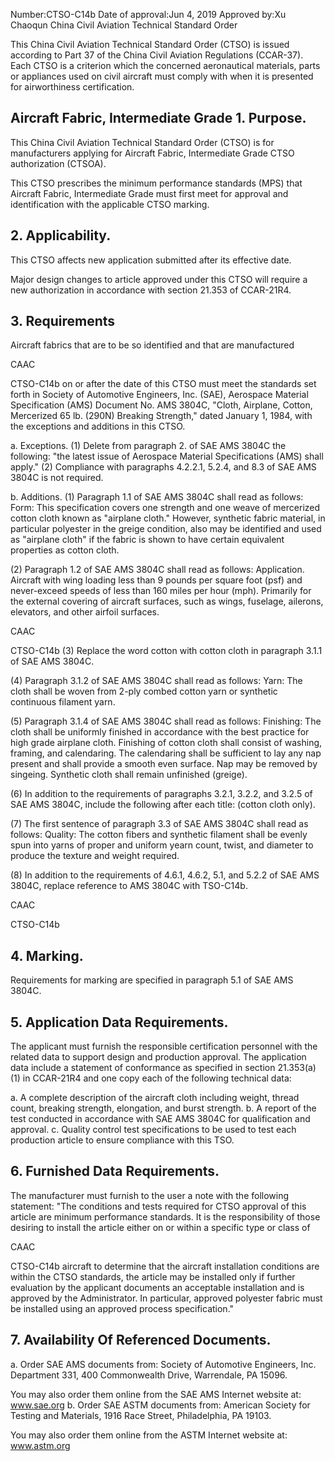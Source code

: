  Number:CTSO-C14b Date of approval:Jun 4, 2019 
Approved by:Xu Chaoqun China Civil Aviation Technical Standard Order 
 
This China Civil Aviation Technical Standard Order (CTSO) is issued according to Part 37 of the China Civil Aviation Regulations (CCAR-37). Each CTSO is a criterion which the concerned aeronautical materials, parts or appliances used on civil aircraft must comply with when it is presented for airworthiness certification. 


## Aircraft Fabric, Intermediate Grade 1. Purpose.

This China Civil Aviation Technical Standard Order (CTSO) is for manufacturers applying for Aircraft Fabric, Intermediate Grade CTSO authorization 
(CTSOA). 

This CTSO 
prescribes the minimum performance standards (MPS) that Aircraft Fabric, Intermediate Grade must first meet for approval and identification with the applicable CTSO marking. 

## 2. Applicability.

This CTSO affects new application submitted after its effective date. 

Major design changes to article approved under this CTSO will require a new authorization in accordance with section 21.353 of CCAR-21R4. 

## 3. Requirements

Aircraft fabrics that are to be so identified and that are manufactured 
 
CAAC 
 
CTSO-C14b on or after the date of this CTSO must meet the standards set forth in Society of Automotive Engineers, Inc. (SAE), Aerospace Material Specification (AMS) Document No. AMS 3804C, "Cloth, Airplane, Cotton, Mercerized 65 lb. (290N) Breaking Strength," dated January 1, 
1984, with the exceptions and additions in this CTSO. 

a. Exceptions. 
(1) Delete from paragraph 2. of SAE AMS 3804C the following: 
"the latest issue of Aerospace Material Specifications (AMS) shall apply." 
(2) Compliance with paragraphs 4.2.2.1, 5.2.4, and 8.3 of SAE AMS 
3804C is not required. 

b. Additions. (1) Paragraph 1.1 of SAE AMS 3804C shall read as follows: 
Form: This specification covers one strength and one weave of mercerized cotton cloth known as "airplane cloth." However, synthetic fabric material, in particular polyester in the greige condition, also may be identified and used as "airplane cloth" if the fabric is shown to have certain equivalent properties as cotton cloth. 

(2) Paragraph 1.2 of SAE AMS 3804C shall read as follows: 
Application. Aircraft with wing loading less than 9 pounds per square foot (psf) and never-exceed speeds of less than 160 miles per hour (mph). Primarily for the external covering of aircraft surfaces, such as wings, fuselage, ailerons, elevators, and other airfoil surfaces. 

 
CAAC 
 
CTSO-C14b 
(3) Replace the word cotton with cotton cloth in paragraph 3.1.1 of SAE AMS 3804C. 

(4) Paragraph 3.1.2 of SAE AMS 3804C shall read as follows: 
Yarn: The cloth shall be woven from 2-ply combed cotton yarn or synthetic continuous filament yarn. 

(5) Paragraph 3.1.4 of SAE AMS 3804C shall read as follows: 
Finishing: The cloth shall be uniformly finished in accordance with the best practice for high grade airplane cloth. Finishing of cotton cloth shall consist of washing, framing, and calendaring. The calendaring shall be sufficient to lay any nap present and shall provide a smooth even surface. Nap may be removed by singeing. Synthetic cloth shall remain unfinished (greige). 

(6) In addition to the requirements of paragraphs 3.2.1, 3.2.2, and 
3.2.5 of SAE AMS 3804C, include the following after each title: (cotton cloth only). 

(7) The first sentence of paragraph 3.3 of SAE AMS 3804C shall read as follows: 
Quality: The cotton fibers and synthetic filament shall be evenly spun into yarns of proper and uniform yearn count, twist, and diameter to produce the texture and weight required. 

(8) In addition to the requirements of 4.6.1, 4.6.2, 5.1, and 5.2.2 of SAE AMS 3804C, replace reference to AMS 3804C with TSO-C14b. 

CAAC 
 
CTSO-C14b 

## 4. Marking.

Requirements for marking are specified in paragraph 5.1 of SAE 
AMS 3804C. 

## 5. Application Data Requirements.

The applicant must furnish the responsible certification personnel with the related data to support design and production approval. The application data include a statement of conformance as specified in section 21.353(a)(1) in CCAR-21R4 and one copy each of the following technical data: 

a. A complete description of the aircraft cloth including weight, 
thread count, breaking strength, elongation, and burst strength. 
b. A report of the test conducted in accordance with SAE AMS 
3804C for qualification and approval. 
c. Quality control test specifications to be used to test each 
production article to ensure compliance with this TSO. 

## 6. Furnished Data Requirements.

The manufacturer must furnish to the user a note with the following statement: 
"The conditions and tests required for CTSO approval of this article are minimum performance standards. It is the responsibility of those desiring to install the article either on or within a specific type or class of 
 
CAAC 
 
CTSO-C14b aircraft to determine that the aircraft installation conditions are within the CTSO standards, the article may be installed only if further evaluation by the applicant documents an acceptable installation and is approved by the Administrator. In particular, approved polyester fabric must be installed using an approved process specification." 

## 7. Availability Of Referenced Documents.

a. Order SAE AMS documents from: Society of Automotive Engineers, Inc. Department 331, 400 Commonwealth Drive, Warrendale, PA 15096. 

You may also order them online from the SAE AMS Internet website at: 
www.sae.org b. Order SAE ASTM documents from: 
American Society for Testing and Materials, 1916 Race Street, Philadelphia, PA 19103. 

You may also order them online from the ASTM Internet website at: www.astm.org 